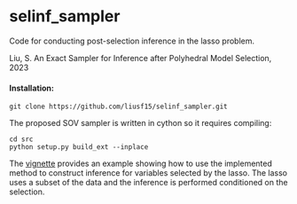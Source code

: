 # selinf_sampler

Code for conducting post-selection inference in the lasso problem.

Liu, S. An Exact Sampler for Inference after Polyhedral Model Selection, 2023


#### Installation:
```
git clone https://github.com/liusf15/selinf_sampler.git
```

The proposed SOV sampler is written in cython so it requires compiling:
```
cd src
python setup.py build_ext --inplace
```

The [vignette](examples/vignette.ipynb) provides an example showing how to use the implemented method to construct inference for variables selected by the lasso. The lasso uses a subset of the data and the inference is performed conditioned on the selection.
